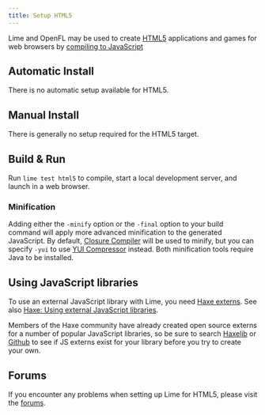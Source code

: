 ```yaml
---
title: Setup HTML5
---
```


Lime and OpenFL may be used to create [HTML5](https://developer.mozilla.org/en-US/docs/Glossary/HTML5) applications and games for web browsers by [compiling to JavaScript](https://haxe.org/manual/target-javascript.html)

## Automatic Install

There is no automatic setup available for HTML5.

## Manual Install

There is generally no setup required for the HTML5 target.

## Build & Run

Run `lime test html5` to compile, start a local development server, and launch in a web browser.

### Minification

Adding either the `-minify` option or the `-final` option to your build command will apply more advanced minification to the generated JavaScript. By default, [Closure Compiler](https://developers.google.com/closure/compiler) will be used to minify, but you can specify `-yui` to use [YUI Compressor](https://yui.github.io/yuicompressor/) instead. Both minification tools require Java to be installed.

## Using JavaScript libraries

To use an external JavaScript library with Lime, you need [Haxe externs](https://haxe.org/manual/lf-externs.html). See also [Haxe: Using external JavaScript libraries](https://haxe.org/manual/target-javascript-external-libraries.html).

Members of the Haxe community have already created open source externs for a number of popular JavaScript libraries, so be sure to search [Haxelib](https://lib.haxe.org/search) or [Github](https://github.com/search) to see if JS externs exist for your library before you try to create your own.

## Forums

If you encounter any problems when setting up Lime for HTML5, please visit the [forums](http://community.openfl.org/c/help).
